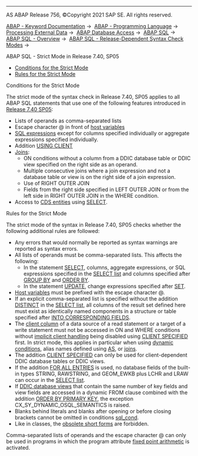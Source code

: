   

* * *

AS ABAP Release 756, ©Copyright 2021 SAP SE. All rights reserved.

[ABAP - Keyword Documentation](https://help.sap.com/doc/abapdocu_756_index_htm/7.56/en-US/abenabap.htm) →  [ABAP - Programming Language](https://help.sap.com/doc/abapdocu_756_index_htm/7.56/en-US/abenabap_reference.htm) →  [Processing External Data](https://help.sap.com/doc/abapdocu_756_index_htm/7.56/en-US/abenabap_language_external_data.htm) →  [ABAP Database Access](https://help.sap.com/doc/abapdocu_756_index_htm/7.56/en-US/abendb_access.htm) →  [ABAP SQL](https://help.sap.com/doc/abapdocu_756_index_htm/7.56/en-US/abenabap_sql.htm) →  [ABAP SQL - Overview](https://help.sap.com/doc/abapdocu_756_index_htm/7.56/en-US/abenabap_sql_oview.htm) →  [ABAP SQL - Release-Dependent Syntax Check Modes](https://help.sap.com/doc/abapdocu_756_index_htm/7.56/en-US/abenabap_sql_strict_modes.htm) → 

ABAP SQL - Strict Mode in Release 7.40, SP05

-   [Conditions for the Strict Mode](#@@ITOC@@ABENABAP_SQL_STRICTMODE_740_SP05_1)
-   [Rules for the Strict Mode](#@@ITOC@@ABENABAP_SQL_STRICTMODE_740_SP05_2)

Conditions for the Strict Mode

The strict mode of the syntax check in Release 7.40, SP05 applies to all ABAP SQL statements that use one of the following features introduced in [Release 7.40 SP05](https://help.sap.com/doc/abapdocu_756_index_htm/7.56/en-US/abennews-740_sp05-abap_sql.htm):

-   Lists of operands as comma-separated lists
-   Escape character @ in front of [host variables](https://help.sap.com/doc/abapdocu_756_index_htm/7.56/en-US/abenabap_sql_host_variables.htm)
-   [SQL expressions](https://help.sap.com/doc/abapdocu_756_index_htm/7.56/en-US/abapsql_expr.htm) except for columns specified individually or aggregate expressions specified individually.
-   Addition [USING CLIENT](https://help.sap.com/doc/abapdocu_756_index_htm/7.56/en-US/abapselect_client.htm)
-   [Joins](https://help.sap.com/doc/abapdocu_756_index_htm/7.56/en-US/abapselect_join.htm):
    -   ON conditions without a column from a DDIC database table or DDIC view specified on the right side as an operand.
    -   Multiple consecutive joins where a join expression and not a database table or view is on the right side of a join expression.
    -   Use of RIGHT OUTER JOIN
    -   Fields from the right side specified in LEFT OUTER JOIN or from the left side in RIGHT OUTER JOIN in the WHERE condition.
-   Access to [CDS entities](https://help.sap.com/doc/abapdocu_756_index_htm/7.56/en-US/abencds_entity_glosry.htm "Glossary Entry") using [SELECT](https://help.sap.com/doc/abapdocu_756_index_htm/7.56/en-US/abapselect.htm).

Rules for the Strict Mode

The strict mode of the syntax in Release 7.40, SP05 checks whether the following additional rules are followed:

-   Any errors that would normally be reported as syntax warnings are reported as syntax errors.
-   All lists of operands must be comma-separated lists. This affects the following:
    -   In the statement [SELECT](https://help.sap.com/doc/abapdocu_756_index_htm/7.56/en-US/abapselect.htm), columns, aggregate expressions, or SQL expressions specified in the [SELECT list](https://help.sap.com/doc/abapdocu_756_index_htm/7.56/en-US/abapselect_list.htm) and columns specified after [GROUP BY](https://help.sap.com/doc/abapdocu_756_index_htm/7.56/en-US/abapgroupby_clause.htm) and [ORDER BY](https://help.sap.com/doc/abapdocu_756_index_htm/7.56/en-US/abaporderby_clause.htm).
    -   In the statement [UPDATE](https://help.sap.com/doc/abapdocu_756_index_htm/7.56/en-US/abapupdate.htm), change expressions specified after [SET](https://help.sap.com/doc/abapdocu_756_index_htm/7.56/en-US/abapupdate_source.htm).
-   [Host variables](https://help.sap.com/doc/abapdocu_756_index_htm/7.56/en-US/abenabap_sql_host_variables.htm) must be prefixed with the escape character @.
-   If an explicit comma-separated list is specified without the addition [DISTINCT](https://help.sap.com/doc/abapdocu_756_index_htm/7.56/en-US/abapselect_clause.htm) in the [SELECT list](https://help.sap.com/doc/abapdocu_756_index_htm/7.56/en-US/abapselect_list.htm), all columns of the result set defined here must exist as identically named components in a structure or table specified after [INTO CORRESPONDING FIELDS](https://help.sap.com/doc/abapdocu_756_index_htm/7.56/en-US/abapinto_clause.htm).
-   The [client column](https://help.sap.com/doc/abapdocu_756_index_htm/7.56/en-US/abenclient_column_glosry.htm "Glossary Entry") of a data source of a read statement or a target of a write statement must not be accessed in ON and WHERE conditions without [implicit client handling](https://help.sap.com/doc/abapdocu_756_index_htm/7.56/en-US/abenabap_sql_client_handling.htm) being disabled using [CLIENT SPECIFIED](https://help.sap.com/doc/abapdocu_756_index_htm/7.56/en-US/abapselect_client_obsolete.htm) first. In strict mode, this applies in particular when using [dynamic](https://help.sap.com/doc/abapdocu_756_index_htm/7.56/en-US/abenwhere_logexp_dynamic.htm) [conditions](https://help.sap.com/doc/abapdocu_756_index_htm/7.56/en-US/abenasql_cond.htm), alias names defined using [AS](https://help.sap.com/doc/abapdocu_756_index_htm/7.56/en-US/abapfrom_clause.htm), or [joins](https://help.sap.com/doc/abapdocu_756_index_htm/7.56/en-US/abapfrom_clause.htm).
-   The addition [CLIENT SPECIFIED](https://help.sap.com/doc/abapdocu_756_index_htm/7.56/en-US/abapselect_client.htm) can only be used for client-dependent DDIC database tables or DDIC views.
-   If the addition [FOR ALL ENTRIES](https://help.sap.com/doc/abapdocu_756_index_htm/7.56/en-US/abenwhere_all_entries.htm) is used, no database fields of the built-in types STRING, RAWSTRING, and GEOM\_EWKB plus LCHR and LRAW can occur in the [SELECT list](https://help.sap.com/doc/abapdocu_756_index_htm/7.56/en-US/abapselect_list.htm).
-   If [DDIC database views](https://help.sap.com/doc/abapdocu_756_index_htm/7.56/en-US/abendatabase_view_glosry.htm "Glossary Entry") that contain the same number of key fields and view fields are accessed in a dynamic FROM clause combined with the addition [ORDER BY PRIMARY KEY](https://help.sap.com/doc/abapdocu_756_index_htm/7.56/en-US/abaporderby_clause.htm), the exception CX\_SY\_DYNAMIC\_OSQL\_SEMANTICS is raised.
-   Blanks behind literals and blanks after opening or before closing brackets cannot be omitted in conditions [sql\_cond](https://help.sap.com/doc/abapdocu_756_index_htm/7.56/en-US/abenasql_cond.htm).
-   Like in classes, the [obsolete short forms](https://help.sap.com/doc/abapdocu_756_index_htm/7.56/en-US/abenabap_sql_short_forms_obsolete.htm) are forbidden.

Comma-separated lists of operands and the escape character @ can only be used in programs in which the program attribute [fixed point arithmetic](https://help.sap.com/doc/abapdocu_756_index_htm/7.56/en-US/abenfixed_point_arithmetic_glosry.htm "Glossary Entry") is activated.